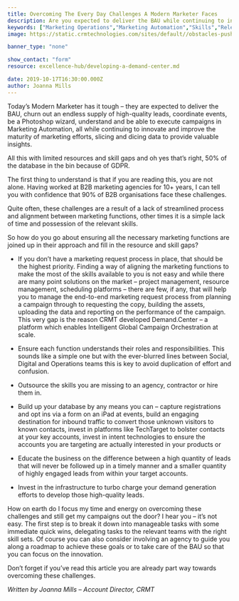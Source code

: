 ```yaml
---
title: Overcoming The Every Day Challenges A Modern Marketer Faces 
description: Are you expected to deliver the BAU while continuing to innovate and improve the maturity of marketing efforts, all with limited resources and skill gaps? You are not alone.
keywords: ["Marketing Operations","Marketing Automation","Skills","Releases"]
image: https://static.crmtechnologies.com/sites/default//obstacles-pushing-challenges.jpg

banner_type: "none"

show_contact: "form"
resource: excellence-hub/developing-a-demand-center.md

date: 2019-10-17T16:30:00.000Z
author: Joanna Mills
---
```

Today’s Modern Marketer has it tough – they are expected to deliver the BAU, churn out an endless supply of high-quality leads, coordinate events, be a Photoshop wizard, understand and be able to execute campaigns in Marketing Automation, all while continuing to innovate and improve the maturity of marketing efforts, slicing and dicing data to provide valuable insights.

All this with limited resources and skill gaps and oh yes that’s right, 50% of the database in the bin because of GDPR.

The first thing to understand is that if you are reading this, you are not alone. Having worked at B2B marketing agencies for 10+ years, I can tell you with confidence that 90% of B2B organisations face these challenges.

Quite often, these challenges are a result of a lack of streamlined process and alignment between marketing functions, other times it is a simple lack of time and possession of the relevant skills.

So how do you go about ensuring all the necessary marketing functions are joined up in their approach and fill in the resource and skill gaps?

* If you don’t have a marketing request process in place, that should be the highest priority. Finding a way of aligning the marketing functions to make the most of the skills available to you is not easy and while there are many point solutions on the market – project management, resource management, scheduling platforms  – there are few, if any, that will help you to manage the end-to-end marketing request process from planning a campaign through to requesting the copy, building the assets, uploading the data and reporting on the performance of the campaign. This very gap is the reason CRMT developed Demand.Center – a platform which enables Intelligent Global Campaign Orchestration at scale.

* Ensure each function understands their roles and responsibilities. This sounds like a simple one but with the ever-blurred lines between Social, Digital and Operations teams this is key to avoid duplication of effort and confusion.

* Outsource the skills you are missing to an agency, contractor or hire them in.

* Build up your database by any means you can – capture registrations and opt ins via a form on an iPad at events, build an engaging destination for inbound traffic to convert those unknown visitors to known contacts, invest in platforms like TechTarget to bolster contacts at your key accounts, invest in intent technologies to ensure the accounts you are targeting are actually interested in your products or 

* Educate the business on the difference between a high quantity of leads that will never be followed up in a timely manner and a smaller quantity of highly engaged leads from within your target accounts.

* Invest in the infrastructure to turbo charge your demand generation efforts to develop those high-quality leads.

How on earth do I focus my time and energy on overcoming these challenges and still get my campaigns out the door? I hear you – it’s not easy. The first step is to break it down into manageable tasks with some immediate quick wins, delegating tasks to the relevant teams with the right skill sets. Of course you can also consider involving an agency to guide you along a roadmap to achieve these goals or to take care of the BAU so that you can focus on the innovation.

Don’t forget if you’ve read this article you are already part way towards overcoming these challenges.

_Written by Joanna Mills – Account Director, CRMT_

